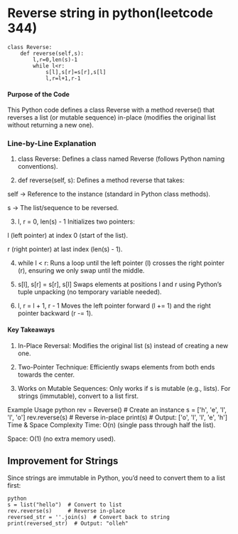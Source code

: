 # Reverse string in python(leetcode 344)

```
class Reverse:
    def reverse(self,s):
        l,r=0,len(s)-1
        while l<r:
            s[l],s[r]=s[r],s[l]
            l,r=l+1,r-1
```

#### Purpose of the Code
This Python code defines a class Reverse with a method reverse() that reverses a list (or mutable sequence) in-place (modifies the original list without returning a new one).

### Line-by-Line Explanation

1. class Reverse:
Defines a class named Reverse (follows Python naming conventions).

2. def reverse(self, s):
Defines a method reverse that takes:

self → Reference to the instance (standard in Python class methods).

s → The list/sequence to be reversed.

3. l, r = 0, len(s) - 1
Initializes two pointers:

l (left pointer) at index 0 (start of the list).

r (right pointer) at last index (len(s) - 1).

4. while l < r:
Runs a loop until the left pointer (l) crosses the right pointer (r), ensuring we only swap until the middle.

5. s[l], s[r] = s[r], s[l]
Swaps elements at positions l and r using Python’s tuple unpacking (no temporary variable needed).

6. l, r = l + 1, r - 1
Moves the left pointer forward (l += 1) and the right pointer backward (r -= 1).

#### Key Takeaways

1. In-Place Reversal: Modifies the original list (s) instead of creating a new one.

2. Two-Pointer Technique: Efficiently swaps elements from both ends towards the center.

3. Works on Mutable Sequences: Only works if s is mutable (e.g., lists). For strings (immutable), convert to a list first.

Example Usage
python
rev = Reverse()  # Create an instance
s = ['h', 'e', 'l', 'l', 'o']
rev.reverse(s)   # Reverse in-place
print(s)         # Output: ['o', 'l', 'l', 'e', 'h']
Time & Space Complexity
Time: O(n) (single pass through half the list).

Space: O(1) (no extra memory used).

## Improvement for Strings
Since strings are immutable in Python, you’d need to convert them to a list first:
```
python
s = list("hello")  # Convert to list
rev.reverse(s)     # Reverse in-place
reversed_str = ''.join(s)  # Convert back to string
print(reversed_str)  # Output: "olleh"
```
